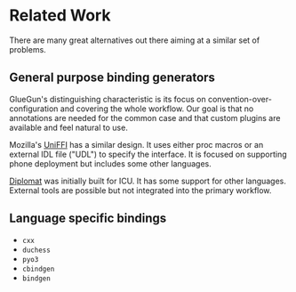 # Related Work

There are many great alternatives out there aiming at a similar set of problems.

## General purpose binding generators

GlueGun's distinguishing characteristic is its focus on convention-over-configuration and covering the whole workflow. Our goal is that no annotations are needed for the common case and that custom plugins are available and feel natural to use.

Mozilla's [UniFFI](https://mozilla.github.io/uniffi-rs/) has a similar design. It uses either proc macros or an external IDL file ("UDL") to specify the interface. It is focused on supporting phone deployment but includes some other languages.

[Diplomat](https://rust-diplomat.github.io/book/) was initially built for ICU. It has some support for other languages. External tools are possible but not integrated into the primary workflow.

## Language specific bindings

* `cxx`
* `duchess`
* `pyo3`
* `cbindgen`
* `bindgen`

